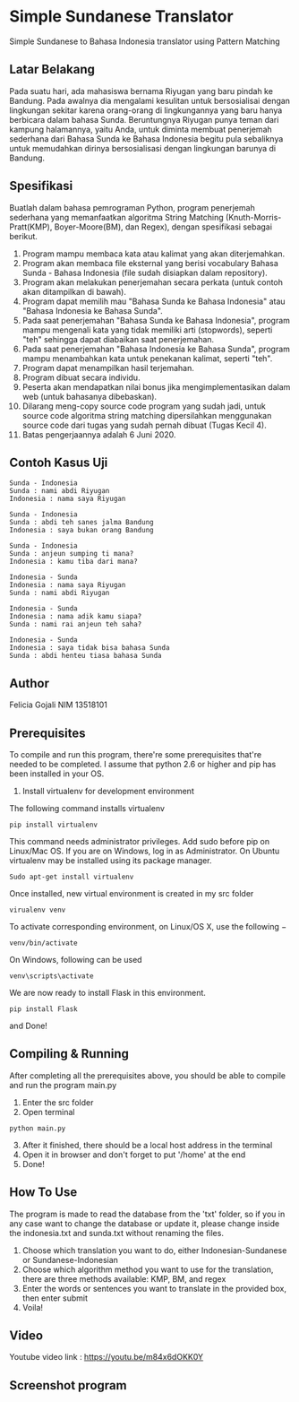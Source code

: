 # Simple Sundanese Translator
Simple Sundanese to Bahasa Indonesia translator using Pattern Matching

## Latar Belakang
Pada suatu hari, ada mahasiswa bernama Riyugan yang baru pindah ke Bandung. Pada awalnya dia mengalami kesulitan untuk bersosialisai dengan lingkungan sekitar karena orang-orang di lingkungannya yang baru hanya berbicara dalam bahasa Sunda. Beruntungnya Riyugan punya teman dari kampung halamannya, yaitu Anda, untuk diminta membuat penerjemah sederhana dari Bahasa Sunda ke Bahasa Indonesia begitu pula sebaliknya untuk memudahkan dirinya bersosialisasi dengan lingkungan barunya di Bandung.

## Spesifikasi
Buatlah dalam bahasa pemrograman Python, program penerjemah sederhana yang memanfaatkan algoritma String Matching (Knuth-Morris-Pratt(KMP), Boyer-Moore(BM), dan Regex), dengan spesifikasi sebagai berikut.
1. Program mampu membaca kata atau kalimat yang akan diterjemahkan.
2. Program akan membaca file eksternal yang berisi vocabulary Bahasa Sunda - Bahasa Indonesia (file sudah disiapkan dalam repository).
3. Program akan melakukan penerjemahan secara perkata (untuk contoh akan ditampilkan di bawah).
4. Program dapat memilih mau "Bahasa Sunda ke Bahasa Indonesia" atau "Bahasa Indonesia ke Bahasa Sunda".
5. Pada saat penerjemahan "Bahasa Sunda ke Bahasa Indonesia", program mampu mengenali kata yang tidak memiliki arti (stopwords), seperti "teh" sehingga dapat diabaikan saat penerjemahan.
6. Pada saat penerjemahan "Bahasa Indonesia ke Bahasa Sunda", program mampu menambahkan kata untuk penekanan kalimat, seperti "teh".
7. Program dapat menampilkan hasil terjemahan.
8. Program dibuat secara individu.
9. Peserta akan mendapatkan nilai bonus jika mengimplementasikan dalam web (untuk bahasanya dibebaskan).
10. Dilarang meng-copy source code program yang sudah jadi, untuk source code algoritma string matching dipersilahkan menggunakan source code dari tugas yang sudah pernah dibuat (Tugas Kecil 4).
11. Batas pengerjaannya adalah 6 Juni 2020.

## Contoh Kasus Uji
```
Sunda - Indonesia
Sunda : nami abdi Riyugan
Indonesia : nama saya Riyugan
```

```
Sunda - Indonesia
Sunda : abdi teh sanes jalma Bandung
Indonesia : saya bukan orang Bandung
```

```
Sunda - Indonesia
Sunda : anjeun sumping ti mana?
Indonesia : kamu tiba dari mana?
```

```
Indonesia - Sunda
Indonesia : nama saya Riyugan
Sunda : nami abdi Riyugan
```

```
Indonesia - Sunda
Indonesia : nama adik kamu siapa?
Sunda : nami rai anjeun teh saha?
```

```
Indonesia - Sunda
Indonesia : saya tidak bisa bahasa Sunda
Sunda : abdi henteu tiasa bahasa Sunda
```


## Author
Felicia Gojali NIM 13518101

## Prerequisites
To compile and run this program, there're some prerequisites that're needed to be completed. I assume that python 2.6 or higher and pip has been installed in your OS. 

1. Install virtualenv for development environment

The following command installs virtualenv

```
pip install virtualenv
```

This command needs administrator privileges. Add sudo before pip on Linux/Mac OS. If you are on Windows, log in as Administrator. On Ubuntu virtualenv may be installed using its package manager.

```
Sudo apt-get install virtualenv
```

Once installed, new virtual environment is created in my src folder

```
virualenv venv
```

To activate corresponding environment, on Linux/OS X, use the following −

```
venv/bin/activate
```

On Windows, following can be used

```
venv\scripts\activate

```
We are now ready to install Flask in this environment.

```
pip install Flask
```
and Done!




## Compiling & Running

After completing all the prerequisites above, you should be able to compile and run the program main.py

1. Enter the src folder
2. Open terminal
```
python main.py
```
3. After it finished, there should be a local host address in the terminal
4. Open it in browser and don't forget to put '/home' at the end
5. Done!

## How To Use

The program is made to read the database from the 'txt' folder, so if you in any case want to change the database or update it, please change inside the indonesia.txt and sunda.txt without renaming the files.

1. Choose which translation you want to do, either Indonesian-Sundanese or Sundanese-Indonesian
2. Choose which algorithm method you want to use for the translation, there are three methods available: KMP, BM, and regex
3. Enter the words or sentences you want to translate in the provided box, then enter submit
4. Voila!

## Video
Youtube video link : 
https://youtu.be/m84x6dOKK0Y

## Screenshot program




